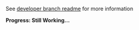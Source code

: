 <p>See <a href="https://github.com/RafaelSimasS/mqtt-app/tree/develop#readme"> developer branch readme</a> for more information</p>
<p><strong>Progress: Still Working...</strong></p>
